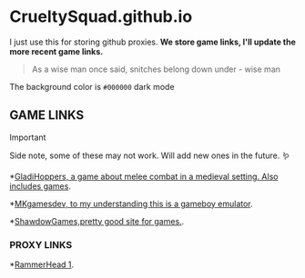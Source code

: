 # CrueltySquad.github.io
I just use this for storing github proxies.
**We store game links, I'll update the more recent game links.**

> As a wise man once said, snitches belong down under - wise man

The background color is `#000000` dark mode


## GAME LINKS
> [!IMPORTANT]
> Side note, some of these may not work. Will add new ones in the future. 🪱
> 
*[GladiHoppers, a game about melee combat in a medieval setting. Also includes games](https://gladihoppers.github.io/).

*[MKgamesdev, to my understanding this is a gameboy emulator](https://mkgamesdev.github.io/MKGBA2.0/).

*[ShawdowGames,pretty good site for games.](https://shadowgmes.github.io/).

### PROXY LINKS

*[RammerHead 1](https://britannica.cf/).




